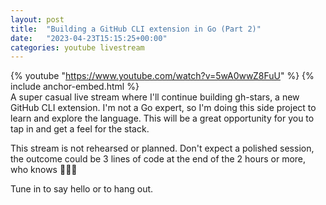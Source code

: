 ```yaml
---
layout: post
title:  "Building a GitHub CLI extension in Go (Part 2)"
date:   "2023-04-23T15:15:25+00:00"
categories: youtube livestream
---
```

{% youtube  "https://www.youtube.com/watch?v=5wA0wwZ8FuU" %}
{% include anchor-embed.html %}
<br />
A super casual live stream where I'll continue building gh-stars, a new GitHub CLI extension. I'm not a Go expert, so I'm doing this side project to learn and explore the language. This will be a great opportunity for you to tap in and get a feel for the stack.

This stream is not rehearsed or planned. Don't expect a polished session, the outcome could be 3 lines of code at the end of the 2 hours or more, who knows 🤷‍♂️😄 

Tune in to say hello or to hang out.
